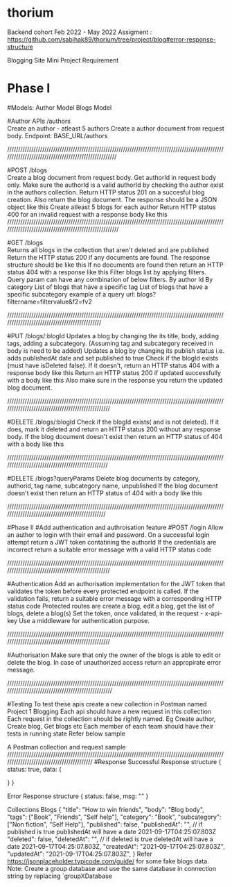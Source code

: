 # thorium

Backend cohort Feb 2022 - May 2022
Assigment : https://github.com/sabihak89/thorium/tree/project/blog#error-response-structure


Blogging Site Mini Project Requirement
# Phase I                                                                                      
                                                                                         
#Models:
Author Model
Blogs Model

#Author APIs /authors  
Create an author - atleast 5 authors
Create a author document from request body. Endpoint: BASE_URL/authors

/////////////////////////////////////////////////////////////////////////////////////////////////////////////////////////////////////////////////////

#POST /blogs  
Create a blog document from request body. Get authorId in request body only.
Make sure the authorId is a valid authorId by checking the author exist in the authors collection.
Return HTTP status 201 on a succesful blog creation. Also return the blog document. The response should be a JSON object like this
Create atleast 5 blogs for each author
Return HTTP status 400 for an invalid request with a response body like this
//////////////////////////////////////////////////////////////////////////////////////////////////////////////////////////////////////////////////////

#GET /blogs  
Returns all blogs in the collection that aren't deleted and are published
Return the HTTP status 200 if any documents are found. The response structure should be like this
If no documents are found then return an HTTP status 404 with a response like this
Filter blogs list by applying filters. Query param can have any combination of below filters.
By author Id
By category
List of blogs that have a specific tag
List of blogs that have a specific subcategory example of a query url: blogs?filtername=filtervalue&f2=fv2

//////////////////////////////////////////////////////////////////////////////////////////////////////////////////////////////////////////////

#PUT /blogs/:blogId
Updates a blog by changing the its title, body, adding tags, adding a subcategory. (Assuming tag and subcategory received in body is need to be added)
Updates a blog by changing its publish status i.e. adds publishedAt date and set published to true
Check if the blogId exists (must have isDeleted false). If it doesn't, return an HTTP status 404 with a response body like this
Return an HTTP status 200 if updated successfully with a body like this
Also make sure in the response you return the updated blog document.

//////////////////////////////////////////////////////////////////////////////////////////////////////////////////////////////////////////////////

#DELETE /blogs/:blogId
Check if the blogId exists( and is not deleted). If it does, mark it deleted and return an HTTP status 200 without any response body.
If the blog document doesn't exist then return an HTTP status of 404 with a body like this

/////////////////////////////////////////////////////////////////////////////////////////////////////////////////////////////////////////////////

#DELETE /blogs?queryParams
Delete blog documents by category, authorid, tag name, subcategory name, unpublished
If the blog document doesn't exist then return an HTTP status of 404 with a body like this

////////////////////////////////////////////////////////////////////////////////////////////////////////////////////////////////////////////////


#Phase II
#Add authentication and authroisation feature
#POST /login
Allow an author to login with their email and password. On a successful login attempt return a JWT token contatining the authorId
If the credentials are incorrect return a suitable error message with a valid HTTP status code

//////////////////////////////////////////////////////////////////////////////////////////////////////////////////////////////////////////////////

#Authentication
Add an authorisation implementation for the JWT token that validates the token before every protected endpoint is called. If the validation fails, return a suitable error message with a corresponding HTTP status code
Protected routes are create a blog, edit a blog, get the list of blogs, delete a blog(s)
Set the token, once validated, in the request - x-api-key
Use a middleware for authentication purpose.

//////////////////////////////////////////////////////////////////////////////////////////////////////////////////////////////////////////////////

#Authorisation
Make sure that only the owner of the blogs is able to edit or delete the blog.
In case of unauthorized access return an appropirate error message.

///////////////////////////////////////////////////////////////////////////////////////////////////////////////////////////////////////////////////

#Testing
To test these apis create a new collection in Postman named Project 1 Blogging
Each api should have a new request in this collection
Each request in the collection should be rightly named. Eg Create author, Create blog, Get blogs etc
Each member of each team should have their tests in running state
Refer below sample

A Postman collection and request sample
//////////////////////////////////////////////////////////////////////////////////////////////////////////////////////////////////////////
#Response
Successful Response structure
{
  status: true,
  data: {

  }
}

Error Response structure
{
  status: false,
  msg: ""
}

Collections
Blogs
{
  "title": "How to win friends",
  "body": "Blog body",
  "tags": ["Book", "Friends", "Self help"],
  "category": "Book",
  "subcategory": ["Non fiction", "Self Help"],
  "published": false,
  "publishedAt": "", // if published is true publishedAt will have a date 2021-09-17T04:25:07.803Z
  "deleted": false,
  "deletedAt": "", // if deleted is true deletedAt will have a date 2021-09-17T04:25:07.803Z,
  "createdAt": "2021-09-17T04:25:07.803Z",
  "updatedAt": "2021-09-17T04:25:07.803Z",
}
Refer https://jsonplaceholder.typicode.com/guide/ for some fake blogs data.
Note: Create a group database and use the same database in connection string by replacing `groupXDatabase